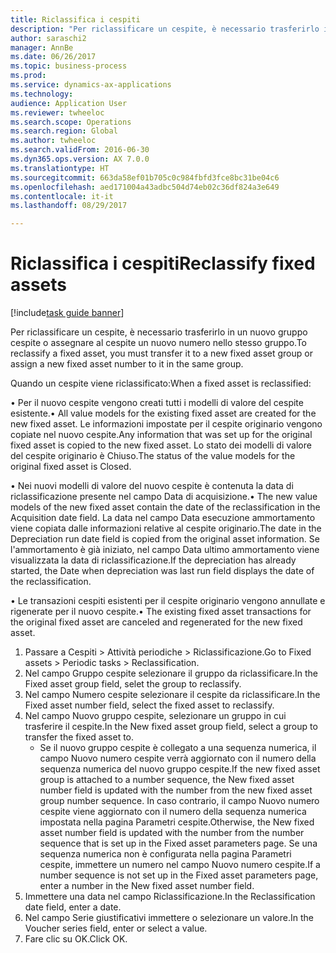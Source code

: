 ```yaml
--- 
title: Riclassifica i cespiti
description: "Per riclassificare un cespite, è necessario trasferirlo in un nuovo gruppo cespite o assegnare al cespite un nuovo numero nello stesso gruppo."
author: saraschi2
manager: AnnBe
ms.date: 06/26/2017
ms.topic: business-process
ms.prod: 
ms.service: dynamics-ax-applications
ms.technology: 
audience: Application User
ms.reviewer: twheeloc
ms.search.scope: Operations
ms.search.region: Global
ms.author: twheeloc
ms.search.validFrom: 2016-06-30
ms.dyn365.ops.version: AX 7.0.0
ms.translationtype: HT
ms.sourcegitcommit: 663da58ef01b705c0c984fbfd3fce8bc31be04c6
ms.openlocfilehash: aed171004a43adbc504d74eb02c36df824a3e649
ms.contentlocale: it-it
ms.lasthandoff: 08/29/2017

---
```

# <a name="reclassify-fixed-assets"></a><span data-ttu-id="5ff16-103">Riclassifica i cespiti</span><span class="sxs-lookup"><span data-stu-id="5ff16-103">Reclassify fixed assets</span></span>

[!include[task guide banner](../../includes/task-guide-banner.md)]

<span data-ttu-id="5ff16-104">Per riclassificare un cespite, è necessario trasferirlo in un nuovo gruppo cespite o assegnare al cespite un nuovo numero nello stesso gruppo.</span><span class="sxs-lookup"><span data-stu-id="5ff16-104">To reclassify a fixed asset, you must transfer it to a new fixed asset group or assign a new fixed asset number to it in the same group.</span></span> 

<span data-ttu-id="5ff16-105">Quando un cespite viene riclassificato:</span><span class="sxs-lookup"><span data-stu-id="5ff16-105">When a fixed asset is reclassified:</span></span>

<span data-ttu-id="5ff16-106">• Per il nuovo cespite vengono creati tutti i modelli di valore del cespite esistente.</span><span class="sxs-lookup"><span data-stu-id="5ff16-106">• All value models for the existing fixed asset are created for the new fixed asset.</span></span> <span data-ttu-id="5ff16-107">Le informazioni impostate per il cespite originario vengono copiate nel nuovo cespite.</span><span class="sxs-lookup"><span data-stu-id="5ff16-107">Any information that was set up for the original fixed asset is copied to the new fixed asset.</span></span> <span data-ttu-id="5ff16-108">Lo stato dei modelli di valore del cespite originario è Chiuso.</span><span class="sxs-lookup"><span data-stu-id="5ff16-108">The status of the value models for the original fixed asset is Closed.</span></span> 

<span data-ttu-id="5ff16-109">• Nei nuovi modelli di valore del nuovo cespite è contenuta la data di riclassificazione presente nel campo Data di acquisizione.</span><span class="sxs-lookup"><span data-stu-id="5ff16-109">• The new value models of the new fixed asset contain the date of the reclassification in the Acquisition date field.</span></span> <span data-ttu-id="5ff16-110">La data nel campo Data esecuzione ammortamento viene copiata dalle informazioni relative al cespite originario.</span><span class="sxs-lookup"><span data-stu-id="5ff16-110">The date in the Depreciation run date field is copied from the original asset information.</span></span> <span data-ttu-id="5ff16-111">Se l'ammortamento è già iniziato, nel campo Data ultimo ammortamento viene visualizzata la data di riclassificazione.</span><span class="sxs-lookup"><span data-stu-id="5ff16-111">If the depreciation has already started, the Date when depreciation was last run field displays the date of the reclassification.</span></span> 

<span data-ttu-id="5ff16-112">• Le transazioni cespiti esistenti per il cespite originario vengono annullate e rigenerate per il nuovo cespite.</span><span class="sxs-lookup"><span data-stu-id="5ff16-112">• The existing fixed asset transactions for the original fixed asset are canceled and regenerated for the new fixed asset.</span></span>

1. <span data-ttu-id="5ff16-113">Passare a Cespiti > Attività periodiche > Riclassificazione.</span><span class="sxs-lookup"><span data-stu-id="5ff16-113">Go to Fixed assets > Periodic tasks > Reclassification.</span></span>
2. <span data-ttu-id="5ff16-114">Nel campo Gruppo cespite selezionare il gruppo da riclassificare.</span><span class="sxs-lookup"><span data-stu-id="5ff16-114">In the Fixed asset group field, selet the group to reclassify.</span></span>
3. <span data-ttu-id="5ff16-115">Nel campo Numero cespite selezionare il cespite da riclassificare.</span><span class="sxs-lookup"><span data-stu-id="5ff16-115">In the Fixed asset number field, select the fixed asset to reclassify.</span></span>
4. <span data-ttu-id="5ff16-116">Nel campo Nuovo gruppo cespite, selezionare un gruppo in cui trasferire il cespite.</span><span class="sxs-lookup"><span data-stu-id="5ff16-116">In the New fixed asset group field, select a group to transfer the fixed asset to.</span></span>
    * <span data-ttu-id="5ff16-117">Se il nuovo gruppo cespite è collegato a una sequenza numerica, il campo Nuovo numero cespite verrà aggiornato con il numero della sequenza numerica del nuovo gruppo cespite.</span><span class="sxs-lookup"><span data-stu-id="5ff16-117">If the new fixed asset group is attached to a number sequence, the New fixed asset number field is updated with the number from the new fixed asset group number sequence.</span></span> <span data-ttu-id="5ff16-118">In caso contrario, il campo Nuovo numero cespite viene aggiornato con il numero della sequenza numerica impostata nella pagina Parametri cespite.</span><span class="sxs-lookup"><span data-stu-id="5ff16-118">Otherwise, the New fixed asset number field is updated with the number from the number sequence that is set up in the Fixed asset parameters page.</span></span> <span data-ttu-id="5ff16-119">Se una sequenza numerica non è configurata nella pagina Parametri cespite, immettere un numero nel campo Nuovo numero cespite.</span><span class="sxs-lookup"><span data-stu-id="5ff16-119">If a number sequence is not set up in the Fixed asset parameters page, enter a number in the New fixed asset number field.</span></span>  
5. <span data-ttu-id="5ff16-120">Immettere una data nel campo Riclassificazione.</span><span class="sxs-lookup"><span data-stu-id="5ff16-120">In the Reclassification date field, enter a date.</span></span>
6. <span data-ttu-id="5ff16-121">Nel campo Serie giustificativi immettere o selezionare un valore.</span><span class="sxs-lookup"><span data-stu-id="5ff16-121">In the Voucher series field, enter or select a value.</span></span>
7. <span data-ttu-id="5ff16-122">Fare clic su OK.</span><span class="sxs-lookup"><span data-stu-id="5ff16-122">Click OK.</span></span>


